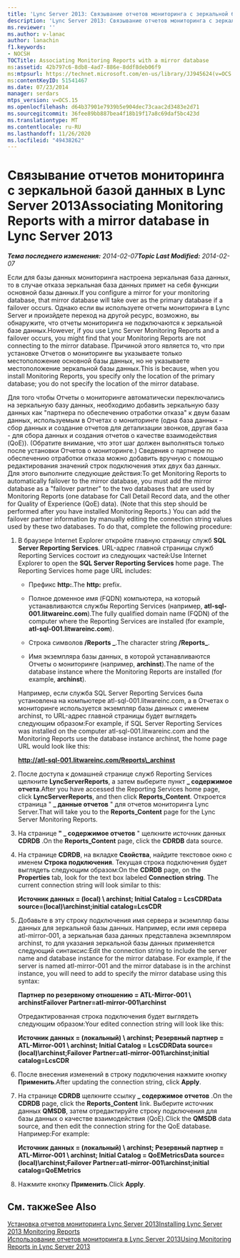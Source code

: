 ```yaml
---
title: 'Lync Server 2013: Связывание отчетов мониторинга с зеркальной базой данных'
description: 'Lync Server 2013: Связывание отчетов мониторинга с зеркальной базой данных.'
ms.reviewer: ''
ms.author: v-lanac
author: lanachin
f1.keywords:
- NOCSH
TOCTitle: Associating Monitoring Reports with a mirror database
ms:assetid: 42b797c6-8db8-4ad7-886e-8ddf8deb06f9
ms:mtpsurl: https://technet.microsoft.com/en-us/library/JJ945624(v=OCS.15)
ms:contentKeyID: 51541467
ms.date: 07/23/2014
manager: serdars
mtps_version: v=OCS.15
ms.openlocfilehash: d64b37901e7939b5e904dec73caac2d3483e2d71
ms.sourcegitcommit: 36fee89bb887bea4f18b19f17a8c69daf5bc423d
ms.translationtype: MT
ms.contentlocale: ru-RU
ms.lasthandoff: 11/26/2020
ms.locfileid: "49438262"
---
```

# <a name="associating-monitoring-reports-with-a-mirror-database-in-lync-server-2013"></a><span data-ttu-id="dd158-103">Связывание отчетов мониторинга с зеркальной базой данных в Lync Server 2013</span><span class="sxs-lookup"><span data-stu-id="dd158-103">Associating Monitoring Reports with a mirror database in Lync Server 2013</span></span>

<div data-xmlns="http://www.w3.org/1999/xhtml">

<div class="topic" data-xmlns="http://www.w3.org/1999/xhtml" data-msxsl="urn:schemas-microsoft-com:xslt" data-cs="https://msdn.microsoft.com/">

<div data-asp="https://msdn2.microsoft.com/asp">



</div>

<div id="mainSection">

<div id="mainBody"><span data-ttu-id="dd158-104">

<span> </span></span><span class="sxs-lookup"><span data-stu-id="dd158-104">

<span> </span></span></span>

<span data-ttu-id="dd158-105">_**Тема последнего изменения:** 2014-02-07_</span><span class="sxs-lookup"><span data-stu-id="dd158-105">_**Topic Last Modified:** 2014-02-07_</span></span>

<span data-ttu-id="dd158-106">Если для базы данных мониторинга настроена зеркальная база данных, то в случае отказа зеркальная база данных примет на себя функции основной базы данных.</span><span class="sxs-lookup"><span data-stu-id="dd158-106">If you configure a mirror for your monitoring database, that mirror database will take over as the primary database if a failover occurs.</span></span> <span data-ttu-id="dd158-107">Однако если вы используете отчеты мониторинга в Lync Server и произйдете переход на другой ресурс, возможно, вы обнаружите, что отчеты мониторинга не подключаются к зеркальной базе данных.</span><span class="sxs-lookup"><span data-stu-id="dd158-107">However, if you use Lync Server Monitoring Reports and a failover occurs, you might find that your Monitoring Reports are not connecting to the mirror database.</span></span> <span data-ttu-id="dd158-108">Причиной этого является то, что при установке Отчетов о мониторинге вы указываете только местоположение основной базы данных, но не указываете местоположение зеркальной базы данных.</span><span class="sxs-lookup"><span data-stu-id="dd158-108">This is because, when you install Monitoring Reports, you specify only the location of the primary database; you do not specify the location of the mirror database.</span></span>

<span data-ttu-id="dd158-p102">Для того чтобы Отчеты о мониторинге автоматически переключались на зеркальную базу данных, необходимо добавить зеркальную базу данных как "партнера по обеспечению отработки отказа" к двум базам данных, используемым в Отчетах о мониторинге (одна база данных – сбор данных и создание отчетов для детализации звонков, другая база - для сбора данных и создания отчетов о качестве взаимодействия (QoE)). (Обратите внимание, что этот шаг должен выполняться только после установки Отчетов о мониторинге.) Сведения о партнере по обеспечению отработки отказа можно добавить вручную с помощью редактирования значений строк подключения этих двух баз данных. Для этого выполните следующие действия:</span><span class="sxs-lookup"><span data-stu-id="dd158-p102">To get Monitoring Reports to automatically failover to the mirror database, you must add the mirror database as a "failover partner" to the two databases that are used by Monitoring Reports (one database for Call Detail Record data, and the other for Quality of Experience (QoE) data). (Note that this step should be performed after you have installed Monitoring Reports.) You can add the failover partner information by manually editing the connection string values used by these two databases. To do that, complete the following procedure:</span></span>

1.  <span data-ttu-id="dd158-p103">В браузере Internet Explorer откройте главную страницу служб **SQL Server Reporting Services**. URL-адрес главной страницы служб Reporting Services состоит из следующих частей:</span><span class="sxs-lookup"><span data-stu-id="dd158-p103">Use Internet Explorer to open the **SQL Server Reporting Services** home page. The Reporting Services home page URL includes:</span></span>
    
      - <span data-ttu-id="dd158-114">Префикс **http:**.</span><span class="sxs-lookup"><span data-stu-id="dd158-114">The **http:** prefix.</span></span>
    
      - <span data-ttu-id="dd158-115">Полное доменное имя (FQDN) компьютера, на который устанавливаются службы Reporting Services (например, **atl-sql-001.litwareinc.com**).</span><span class="sxs-lookup"><span data-stu-id="dd158-115">The fully qualified domain name (FQDN) of the computer where the Reporting Services are installed (for example, **atl-sql-001.litwareinc.com**).</span></span>
    
      - <span data-ttu-id="dd158-116">Строка символов **/Reports \_**.</span><span class="sxs-lookup"><span data-stu-id="dd158-116">The character string **/Reports\_**.</span></span>
    
      - <span data-ttu-id="dd158-117">Имя экземпляра базы данных, в которой устанавливаются Отчеты о мониторинге (например, **archinst**).</span><span class="sxs-lookup"><span data-stu-id="dd158-117">The name of the database instance where the Monitoring Reports are installed (for example, **archinst**).</span></span>
    
    <span data-ttu-id="dd158-118">Например, если служба SQL Server Reporting Services была установлена на компьютере atl-sql-001.litwareinc.com, а в Отчетах о мониторинге используется экземпляр базы данных с именем archinst, то URL-адрес главной страницы будет выглядеть следующим образом:</span><span class="sxs-lookup"><span data-stu-id="dd158-118">For example, if SQL Server Reporting Services was installed on the computer atl-sql-001.litwareinc.com and the Monitoring Reports use the database instance archinst, the home page URL would look like this:</span></span>
    
    **http://atl-sql-001.litwareinc.com/Reports\_archinst**

2.  <span data-ttu-id="dd158-119">После доступа к домашней странице служб Reporting Services щелкните **LyncServerReports**, а затем выберите пункт **\_ содержимое отчета**.</span><span class="sxs-lookup"><span data-stu-id="dd158-119">After you have accessed the Reporting Services home page, click **LyncServerReports**, and then click **Reports\_Content**.</span></span> <span data-ttu-id="dd158-120">Откроется страница " **\_ данные отчетов** " для отчетов мониторинга Lync Server.</span><span class="sxs-lookup"><span data-stu-id="dd158-120">That will take you to the **Reports\_Content** page for the Lync Server Monitoring Reports.</span></span>

3.  <span data-ttu-id="dd158-121">На странице **" \_ содержимое отчетов** " щелкните источник данных **CDRDB** .</span><span class="sxs-lookup"><span data-stu-id="dd158-121">On the **Reports\_Content** page, click the **CDRDB** data source.</span></span>

4.  <span data-ttu-id="dd158-p105">На странице **CDRDB**, на вкладке **Свойства**, найдите текстовое окно с именем **Строка подключения**. Текущая строка подключения будет выглядеть следующим образом:</span><span class="sxs-lookup"><span data-stu-id="dd158-p105">On the **CDRDB** page, on the **Properties** tab, look for the text box labeled **Connection string**. The current connection string will look similar to this:</span></span>
    
    <span data-ttu-id="dd158-124">**Источник данных = (local) \\ archinst; Initial Catalog = LcsCDR**</span><span class="sxs-lookup"><span data-stu-id="dd158-124">**Data source=(local)\\archinst;initial catalog=LcsCDR**</span></span>

5.  <span data-ttu-id="dd158-p106">Добавьте в эту строку подключения имя сервера и экземпляр базы данных для зеркальной базы данных. Например, если имя сервера atl-mirror-001, а зеркальная база данных представлена экземпляром archinst, то для указания зеркальной базы данных применяется следующий синтаксис:</span><span class="sxs-lookup"><span data-stu-id="dd158-p106">Edit the connection string to include the server name and database instance for the mirror database. For example, if the server is named atl-mirror-001 and the mirror database is in the archinst instance, you will need to add to specify the mirror database using this syntax:</span></span>
    
    <span data-ttu-id="dd158-127">**Партнер по резервному отношению = ATL-Mirror-001 \\ archinst**</span><span class="sxs-lookup"><span data-stu-id="dd158-127">**Failover Partner=atl-mirror-001\\archinst**</span></span>
    
    <span data-ttu-id="dd158-128">Отредактированная строка подключения будет выглядеть следующим образом:</span><span class="sxs-lookup"><span data-stu-id="dd158-128">Your edited connection string will look like this:</span></span>
    
    <span data-ttu-id="dd158-129">**Источник данных = (локальный) \\ archinst; Резервный партнер = ATL-Mirror-001 \\ archinst; Initial Catalog = LcsCDR**</span><span class="sxs-lookup"><span data-stu-id="dd158-129">**Data source=(local)\\archinst;Failover Partner=atl-mirror-001\\archinst;initial catalog=LcsCDR**</span></span>

6.  <span data-ttu-id="dd158-130">После внесения изменений в строку подключения нажмите кнопку **Применить**.</span><span class="sxs-lookup"><span data-stu-id="dd158-130">After updating the connection string, click **Apply**.</span></span>

7.  <span data-ttu-id="dd158-131">На странице **CDRDB** щелкните ссылку **\_ содержимое отчетов** .</span><span class="sxs-lookup"><span data-stu-id="dd158-131">On the **CDRDB** page, click the **Reports\_Content** link.</span></span> <span data-ttu-id="dd158-132">Выберите источник данных **QMSDB**, затем отредактируйте строку подключения для базы данных о качестве взаимодействия (QoE).</span><span class="sxs-lookup"><span data-stu-id="dd158-132">Click the **QMSDB** data source, and then edit the connection string for the QoE database.</span></span> <span data-ttu-id="dd158-133">Например:</span><span class="sxs-lookup"><span data-stu-id="dd158-133">For example:</span></span>
    
    <span data-ttu-id="dd158-134">**Источник данных = (локальный) \\ archinst; Резервный партнер = ATL-Mirror-001 \\ archinst; Initial Catalog = QoEMetrics**</span><span class="sxs-lookup"><span data-stu-id="dd158-134">**Data source=(local)\\archinst;Failover Partner=atl-mirror-001\\archinst;initial catalog=QoEMetrics**</span></span>

8.  <span data-ttu-id="dd158-135">Нажмите кнопку **Применить**.</span><span class="sxs-lookup"><span data-stu-id="dd158-135">Click **Apply**.</span></span>

<div>

## <a name="see-also"></a><span data-ttu-id="dd158-136">См. также</span><span class="sxs-lookup"><span data-stu-id="dd158-136">See Also</span></span>


[<span data-ttu-id="dd158-137">Установка отчетов мониторинга Lync Server 2013</span><span class="sxs-lookup"><span data-stu-id="dd158-137">Installing Lync Server 2013 Monitoring Reports</span></span>](lync-server-2013-installing-lync-server-2013-monitoring-reports.md)  
[<span data-ttu-id="dd158-138">Использование отчетов мониторинга в Lync Server 2013</span><span class="sxs-lookup"><span data-stu-id="dd158-138">Using Monitoring Reports in Lync Server 2013</span></span>](lync-server-2013-using-monitoring-reports.md)  
  

<span data-ttu-id="dd158-139"></div>

</div>

<span> </span>

</div>

</div>

</span><span class="sxs-lookup"><span data-stu-id="dd158-139"></div>

</div>

<span> </span>

</div>

</div>

</span></span></div>

